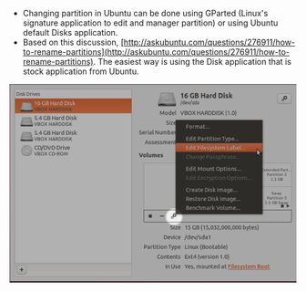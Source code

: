 * Changing partition in Ubuntu can be done using GParted (Linux's signature application to edit and manager partition) or using Ubuntu default Disks application.
* Based on this discussion, [http://askubuntu.com/questions/276911/how-to-rename-partitions](http://askubuntu.com/questions/276911/how-to-rename-partitions). The easiest way is using the Disk application that is stock application from Ubuntu.

![./20161013-0152-cet-how-to-change-partition-label-in-ubuntu-1.png](./20161013-0152-cet-how-to-change-partition-label-in-ubuntu-1.png)
